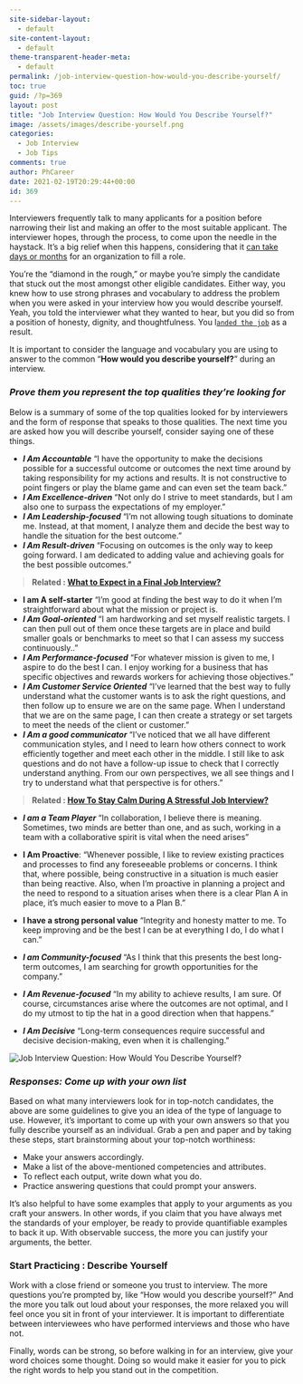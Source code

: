 ```yaml
---
site-sidebar-layout:
  - default
site-content-layout:
  - default
theme-transparent-header-meta:
  - default
permalink: /job-interview-question-how-would-you-describe-yourself/
toc: true
guid: /?p=369
layout: post
title: "Job Interview Question: How Would You Describe Yourself?"
image: /assets/images/describe-yourself.png
categories:
  - Job Interview
  - Job Tips
comments: true
author: PhCareer
date: 2021-02-19T20:29:44+00:00
id: 369
---
```

Interviewers frequently talk to many applicants for a position before narrowing their list and making an offer to the most suitable applicant. The interviewer hopes, through the process, to come upon the needle in the haystack. It&#8217;s a big relief when this happens, considering that it [can take days or months](https://www.hirevue.com/blog/seven-recruitment-metrics-that-matter) for an organization to fill a role.

You&#8217;re the &#8220;diamond in the rough,&#8221; or maybe you&#8217;re simply the candidate that stuck out the most amongst other eligible candidates. Either way, you knew how to use strong phrases and vocabulary to address the problem when you were asked in your interview how you would describe yourself. Yeah, you told the interviewer what they wanted to hear, but you did so from a position of honesty, dignity, and thoughtfulness. You l[`anded the job`](/how-to-get-hired-faster/) as a result.

It is important to consider the language and vocabulary you are using to answer to the common &#8220;**How would you describe yourself?**&#8221; during an interview.

### ***Prove them you represent the top qualities they&#8217;re looking for***

Below is a summary of some of the top qualities looked for by interviewers and the form of response that speaks to those qualities. The next time you are asked how you will describe yourself, consider saying one of these things.

* ***I Am Accountable*** &#8220;I have the opportunity to make the decisions possible for a successful outcome or outcomes the next time around by taking responsibility for my actions and results. It is not constructive to point fingers or play the blame game and can even set the team back.&#8221;
* ***I Am Excellence-driven*** &#8220;Not only do I strive to meet standards, but I am also one to surpass the expectations of my employer.&#8221;
* ***I Am Leadership-focused*** &#8220;I&#8217;m not allowing tough situations to dominate me. Instead, at that moment, I analyze them and decide the best way to handle the situation for the best outcome.&#8221;
* ***I Am Result-driven*** &#8220;Focusing on outcomes is the only way to keep going forward. I am dedicated to adding value and achieving goals for the best possible outcomes.&#8221;

<blockquote class="wp-block-quote">
  <p>
    <strong>Related : </strong> <strong><a href="/what-to-expect-in-a-final-job-interview/">What to Expect in a Final Job Interview?</a></strong> 
  </p>
</blockquote>

* **I am A self-starter** &#8220;I&#8217;m good at finding the best way to do it when I&#8217;m straightforward about what the mission or project is.
* ***I Am Goal-oriented*** &#8220;I am hardworking and set myself realistic targets. I can then pull out of them once these targets are in place and build smaller goals or benchmarks to meet so that I can assess my success continuously..&#8221;
* ***I Am Performance-focused*** &#8220;For whatever mission is given to me, I aspire to do the best I can. I enjoy working for a business that has specific objectives and rewards workers for achieving those objectives.&#8221;
* ***I Am Customer Service Oriented*** &#8220;I&#8217;ve learned that the best way to fully understand what the customer wants is to ask the right questions, and then follow up to ensure we are on the same page. When I understand that we are on the same page, I can then create a strategy or set targets to meet the needs of the client or customer.&#8221;
* ***I Am a good communicator*** &#8220;I&#8217;ve noticed that we all have different communication styles, and I need to learn how others connect to work efficiently together and meet each other in the middle. I still like to ask questions and do not have a follow-up issue to check that I correctly understand anything. From our own perspectives, we all see things and I try to understand what that perspective is for others.&#8221;

<blockquote class="wp-block-quote">
  <p>
    <strong>Related : </strong><a href="/how-to-stay-calm-during-a-job-interview/"><strong>How To Stay Calm During A Stressful Job Interview?</strong> </a>
  </p>
</blockquote>

* ***I am a Team Player*** &#8220;In collaboration, I believe there is meaning. Sometimes, two minds are better than one, and as such, working in a team with a collaborative spirit is vital when the need arises&#8221;
* **I Am Proactive**: &#8220;Whenever possible, I like to review existing practices and processes to find any foreseeable problems or concerns. I think that, where possible, being constructive in a situation is much easier than being reactive. Also, when I&#8217;m proactive in planning a project and the need to respond to a situation arises when there is a clear Plan A in place, it&#8217;s much easier to move to a Plan B.&#8221;
* **I have a strong personal value** &#8220;Integrity and honesty matter to me. To keep improving and be the best I can be at everything I do, I do what I can.&#8221;
* ***I am Community-focused*** &#8220;As I think that this presents the best long-term outcomes, I am searching for growth opportunities for the company.&#8221;
* ***I Am Revenue-focused*** &#8220;In my ability to achieve results, I am sure. Of course, circumstances arise where the outcomes are not optimal, and I do my utmost to tip the hat in a good direction when that happens.&#8221;
* ***I Am Decisive*** &#8220;Long-term consequences require successful and decisive decision-making, even when it is challenging.&#8221;

  <figure class="wp-block-image size-large">

<img loading="lazy" width="625" height="350" src="/wp-content/uploads/2021/02/describe-yourself.jpeg" alt="Job Interview Question: How Would You Describe Yourself?" class="wp-image-370" srcset="/wp-content/uploads/2021/02/describe-yourself.jpeg 625w, /wp-content/uploads/2021/02/describe-yourself-300x168.jpeg 300w" sizes="(max-width: 625px) 100vw, 625px" /> </figure> 

### ***Responses: Come up with your own list***

Based on what many interviewers look for in top-notch candidates, the above are some guidelines to give you an idea of the type of language to use. However, it&#8217;s important to come up with your own answers so that you fully describe yourself as an individual. Grab a pen and paper and by taking these steps, start brainstorming about your top-notch worthiness:

* Make your answers accordingly.
* Make a list of the above-mentioned competencies and attributes.
* To reflect each output, write down what you do.
* Practice answering questions that could prompt your answers.

It&#8217;s also helpful to have some examples that apply to your arguments as you craft your answers. In other words, if you claim that you have always met the standards of your employer, be ready to provide quantifiable examples to back it up. With observable success, the more you can justify your arguments, the better.

### **Start Practicing : Describe Yourself**

Work with a close friend or someone you trust to interview. The more questions you&#8217;re prompted by, like &#8220;How would you describe yourself?&#8221; And the more you talk out loud about your responses, the more relaxed you will feel once you sit in front of your interviewer. It is important to differentiate between interviewees who have performed interviews and those who have not.

Finally, words can be strong, so before walking in for an interview, give your word choices some thought. Doing so would make it easier for you to pick the right words to help you stand out in the competition.